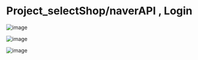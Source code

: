 # Project_selectShop/naverAPI , Login


![image](https://user-images.githubusercontent.com/82137367/142792821-fdf8fe60-6165-42dd-813a-17f77eec8568.png)


![image](https://user-images.githubusercontent.com/82137367/142792847-468a61eb-acff-44fa-a6b8-97a97e3133d7.png)


![image](https://user-images.githubusercontent.com/82137367/142793028-a42f7bba-f000-446b-80a1-219a7fc0e5ab.png)
